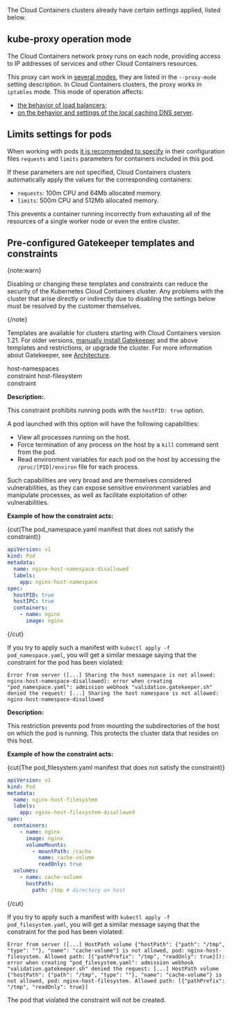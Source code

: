 The Cloud Containers clusters already have certain settings applied, listed below.

## kube-proxy operation mode

The Cloud Containers network proxy runs on each node, providing access to IP addresses of services and other Cloud Containers resources.

This proxy can work in [several modes](https://kubernetes.io/docs/reference/command-line-tools-reference/kube-proxy/#options), they are listed in the `--proxy-mode` setting description. In Cloud Containers clusters, the proxy works in `iptables` mode. This mode of operation affects:

- [the behavior of load balancers](../../../how-to-guides/load-balancer);
- [on the behavior and settings of the local caching DNS server](../../../how-to-guides/dns/local-dns-cache).

## Limits settings for pods

When working with pods [it is recommended to specify](../../../reference/resource-limiting) in their configuration files `requests` and `limits` parameters for containers included in this pod.

If these parameters are not specified, Cloud Containers clusters automatically apply the values for the corresponding containers:

- `requests`: 100m CPU and 64Mb allocated memory.
- `limits`: 500m CPU and 512Mb allocated memory.

This prevents a container running incorrectly from exhausting all of the resources of a single worker node or even the entire cluster.

## Pre-configured Gatekeeper templates and constraints

{note:warn}

Disabling or changing these templates and constraints can reduce the security of the Kubernetes Cloud Containers cluster. Any problems with the cluster that arise directly or indirectly due to disabling the settings below must be resolved by the customer themselves.

{/note}

Templates are available for clusters starting with Cloud Containers version 1.21. For older versions, [manually install Gatekeeper](../../../install-tools/gatekeeper) and the above templates and restrictions, or upgrade the cluster. For more information about Gatekeeper, see [Architecture](../../architecture).

<tabs>
<tablist>
<tab>host-namespaces<br>constraint</tab>
<tab>host-filesystem<br>constraint</tab>
</tablist>
<tabpanel>

**Description:**.

This constraint prohibits running pods with the `hostPID: true` option.

A pod launched with this option will have the following capabilities:

- View all processes running on the host.
- Force termination of any process on the host by a `kill` command sent from the pod.
- Read environment variables for each pod on the host by accessing the `/proc/[PID]/environ` file for each process.

Such capabilities are very broad and are themselves considered vulnerabilities, as they can expose sensitive environment variables and manipulate processes, as well as facilitate exploitation of other vulnerabilities.

**Example of how the constraint acts:**

{cut(The pod_namespace.yaml manifest that does not satisfy the constraint)}

<!-- prettier-ignore -->
```yaml
apiVersion: v1
kind: Pod
metadata:
  name: nginx-host-namespace-disallowed
  labels:
    app: nginx-host-namespace
spec:
  hostPID: true
  hostIPC: true
  containers:
    - name: nginx
      image: nginx
```

{/cut}

If you try to apply such a manifest with `kubectl apply -f pod_namespace.yaml`, you will get a similar message saying that the constraint for the pod has been violated:

```text
Error from server ([...] Sharing the host namespace is not allowed: nginx-host-namespace-disallowed): error when creating "pod_namespace.yaml": admission webhook "validation.gatekeeper.sh" denied the request: [...] Sharing the host namespace is not allowed: nginx-host-namespace-disallowed
```

</tabpanel>
<tabpanel>

**Description:**

This restriction prevents pod from mounting the subdirectories of the host on which the pod is running. This protects the cluster data that resides on this host.

**Example of how the constraint acts:**

{cut(The pod_filesystem.yaml manifest that does not satisfy the constraint)}

<!-- prettier-ignore -->
```yaml
apiVersion: v1
kind: Pod
metadata:
  name: nginx-host-filesystem
  labels:
    app: nginx-host-filesystem-disallowed
spec:
  containers:
    - name: nginx
      image: nginx
      volumeMounts:
        - mountPath: /cache
          name: cache-volume
          readOnly: true
  volumes:
    - name: cache-volume
      hostPath:
        path: /tmp # directory on host
```

{/cut}

If you try to apply such a manifest with `kubectl apply -f pod_filesystem.yaml`, you will get a similar message saying that the constraint for the pod has been violated:

```text
Error from server ([...] HostPath volume {"hostPath": {"path": "/tmp", "type": ""}, "name": "cache-volume"} is not allowed, pod: nginx-host-filesystem. Allowed path: [{"pathPrefix": "/tmp", "readOnly": true}]): error when creating "pod_filesystem.yaml": admission webhook "validation.gatekeeper.sh" denied the request: [...] HostPath volume {"hostPath": {"path": "/tmp", "type": ""}, "name": "cache-volume"} is not allowed, pod: nginx-host-filesystem. Allowed path: [{"pathPrefix": "/tmp", "readOnly": true}]
```

</tabpanel>
</tabs>

The pod that violated the constraint will not be created.
